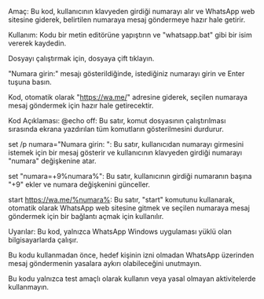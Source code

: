 Amaç:
Bu kod, kullanıcının klavyeden girdiği numarayı alır ve WhatsApp web sitesine giderek, belirtilen numaraya mesaj göndermeye hazır hale getirir.

Kullanım:
Kodu bir metin editörüne yapıştırın ve "whatsapp.bat" gibi bir isim vererek kaydedin.

Dosyayı çalıştırmak için, dosyaya çift tıklayın.

"Numara girin:" mesajı gösterildiğinde, istediğiniz numarayı girin ve Enter tuşuna basın.

Kod, otomatik olarak "https://wa.me/" adresine giderek, seçilen numaraya mesaj göndermek için hazır hale getirecektir.

Kod Açıklaması:
@echo off: Bu satır, komut dosyasının çalıştırılması sırasında ekrana yazdırılan tüm komutların gösterilmesini durdurur.

set /p numara="Numara girin: ": Bu satır, kullanıcıdan numarayı girmesini istemek için bir mesaj gösterir ve kullanıcının klavyeden girdiği numarayı "numara" değişkenine atar.

set "numara=+9%numara%": Bu satır, kullanıcının girdiği numaranın başına "+9" ekler ve numara değişkenini günceller.

start https://wa.me/%numara%: Bu satır, "start" komutunu kullanarak, otomatik olarak WhatsApp web sitesine gitmek ve seçilen numaraya mesaj göndermek için bir bağlantı açmak için kullanılır.

Uyarılar:
Bu kod, yalnızca WhatsApp Windows uygulaması yüklü olan bilgisayarlarda çalışır.

Bu kodu kullanmadan önce, hedef kişinin izni olmadan WhatsApp üzerinden mesaj göndermenin yasalara aykırı olabileceğini unutmayın.

Bu kodu yalnızca test amaçlı olarak kullanın veya yasal olmayan aktivitelerde kullanmayın.
